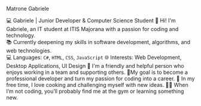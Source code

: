 Matrone Gabriele

💻 Gabriele | Junior Developer & Computer Science Student
👋 Hi! I'm Gabriele, an IT student at ITIS Majorana with a passion for coding and technology.  
📚 Currently deepening my skills in software development, algorithms, and web technologies.  
💻 Languages: `C#`, `HTML`, `CSS`, `JavaScript`
🌐 Interests: Web Development, Desktop Applications, UI Design
🤝 I'm a friendly and helpful person who enjoys working in a team and supporting others. 
🎯My goal is to become a professional developer and turn my passion for coding into a career. 
🍝 In my free time, I love cooking and challenging myself with new ideas.
🏋️‍♂️ When I’m not coding, you’ll probably find me at the gym or learning something new.
